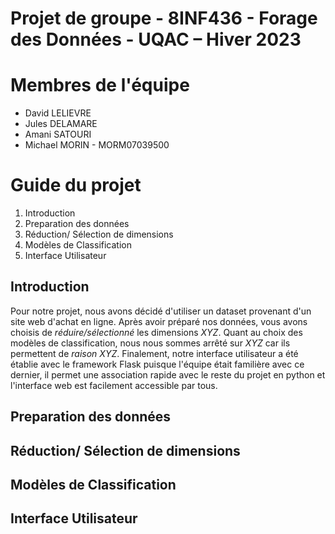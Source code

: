 # Projet de groupe - 8INF436 - Forage des Données - UQAC – Hiver 2023

# Membres de l'équipe
- David LELIEVRE 
- Jules DELAMARE 
- Amani SATOURI 
- Michael MORIN - MORM07039500

# Guide du projet
1. Introduction
2. Preparation des données
3. Réduction/ Sélection de dimensions
4. Modèles de Classification
5. Interface Utilisateur

## Introduction
Pour notre projet, nous avons décidé d'utiliser un dataset provenant d'un site web d'achat en ligne. Après avoir préparé nos données, vous avons choisis de *réduire/sélectionné* les dimensions *XYZ*. Quant au choix des modèles de classification, nous nous sommes arrêté sur *XYZ* car ils permettent de *raison XYZ*. Finalement, notre interface utilisateur a été établie avec le framework Flask puisque l'équipe était familière avec ce dernier, il permet une association rapide avec le reste du projet en python et l'interface web est facilement accessible par tous.

## Preparation des données

## Réduction/ Sélection de dimensions

## Modèles de Classification

## Interface Utilisateur